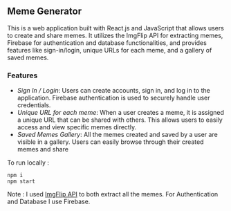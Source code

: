 ## Meme Generator

This is a web application built with React.js and JavaScript that allows users to create and share memes. It utilizes the ImgFlip API for extracting memes, Firebase for authentication and database functionalities, and provides features like sign-in/login, unique URLs for each meme, and a gallery of saved memes.

### Features

 - *Sign In / Login*: Users can create accounts, sign in, and log in to the application. Firebase authentication is used to securely handle user credentials.
 - *Unique URL for each meme*: When a user creates a meme, it is assigned a unique URL that can be shared with others. This allows users to easily access and view specific memes directly.
 - *Saved Memes Gallery*: All the memes created and saved by a user are visible in a gallery. Users can easily browse through their created memes and share

To run locally :
```
npm i
npm start
```

Note : I used [ImgFlip API](https://imgflip.com/api) to both extract all the memes. For Authentication and Database I use Firebase.
